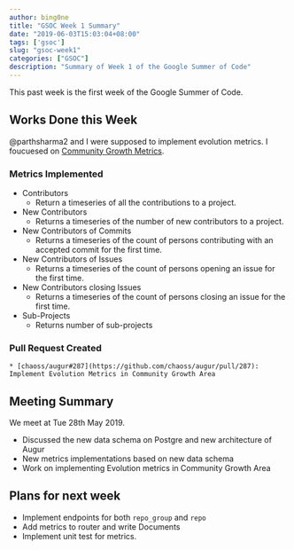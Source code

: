 ```yaml
---
author: bing0ne
title: "GSOC Week 1 Summary"
date: "2019-06-03T15:03:04+08:00"
tags: ['gsoc']
slug: "gsoc-week1"
categories: ["GSOC"]
description: "Summary of Week 1 of the Google Summer of Code"
---
```


This past week is the first week of the Google Summer of Code.

<!--more-->


## Works Done this Week

 @parthsharma2 and I were supposed to implement evolution metrics. I foucuesed on [Community Growth Metrics](https://github.com/chaoss/wg-evolution/blob/master/focus_areas/community_growth.md).

### Metrics Implemented 
* Contributors
    * Return a timeseries of all the contributions to a project.
* New Contributors
    * Returns a timeseries of the number of new contributors to a project.
* New Contributors of Commits
    * Returns a timeseries of the count of persons contributing with an accepted commit for the first time.
* New Contributors of Issues
    * Returns a timeseries of the count of persons opening an issue for the first time.
* New Contributors closing Issues
    * Returns a timeseries of the count of persons closing an issue for the first time.
* Sub-Projects
    * Returns number of sub-projects

### Pull Request Created
    * [chaoss/augur#287](https://github.com/chaoss/augur/pull/287): Implement Evolution Metrics in Community Growth Area 

## Meeting Summary

We meet at Tue 28th May 2019.

* Discussed the new data schema on Postgre and new architecture of Augur
* New metrics implementations based on new data schema
* Work on implementing Evolution metrics in Community Growth Area 

## Plans for next week

* Implement endpoints for both `repo_group` and `repo`
* Add metrics to router and write Documents 
* Implement unit test for metrics.
